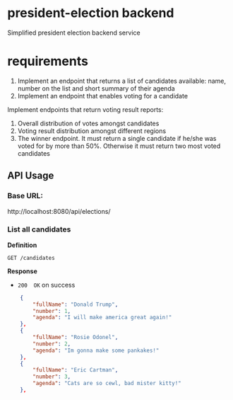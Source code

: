 # president-election backend
Simplified president election backend service 

# requirements
1.	Implement an endpoint that returns a list of candidates available: name, number on the list and short summary of their agenda
2.	Implement an endpoint that enables voting for a candidate

Implement endpoints that return voting result reports: 
1.	Overall distribution of votes amongst candidates
2.	Voting result distribution amongst different regions
3.	The winner endpoint. It must return a single candidate if he/she was voted for by more than 50%. Otherwise it must return two most voted candidates

## API Usage

### Base URL:
http://localhost:8080/api/elections/

### List all candidates

**Definition**

`GET /candidates`

**Response**
- `200  OK` on success

```json
    {
        "fullName": "Donald Trump",
        "number": 1,
        "agenda": "I will make america great again!"
    },
    {
        "fullName": "Rosie Odonel",
        "number": 2,
        "agenda": "Im gonna make some pankakes!"
    },
    {
        "fullName": "Eric Cartman",
        "number": 3,
        "agenda": "Cats are so cewl, bad mister kitty!"
    },
```
